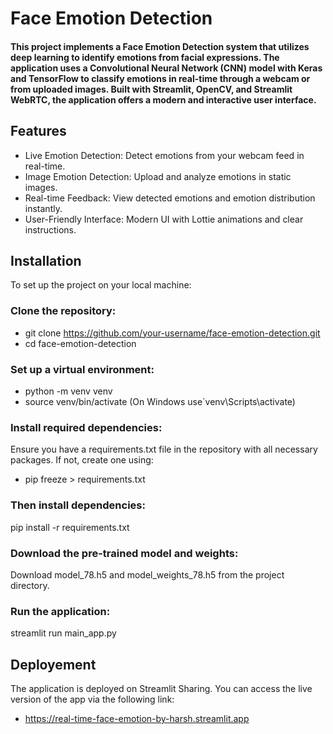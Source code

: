 
# Face Emotion Detection




#### This project implements a Face Emotion Detection system that utilizes deep learning to identify emotions from facial expressions. The application uses a Convolutional Neural Network (CNN) model with Keras and TensorFlow to classify emotions in real-time through a webcam or from uploaded images. Built with Streamlit, OpenCV, and Streamlit WebRTC, the application offers a modern and interactive user interface.
## Features

 - Live Emotion Detection: Detect emotions from your webcam feed in real-time.
 - Image Emotion Detection: Upload and analyze emotions in static images.
 - Real-time Feedback: View detected emotions and emotion distribution instantly.
 - User-Friendly Interface: Modern UI with Lottie animations and clear instructions.

## Installation

To set up the project on your local machine:

### Clone the repository:
- git clone https://github.com/your-username/face-emotion-detection.git
- cd face-emotion-detection

### Set up a virtual environment:
- python -m venv venv
- source venv/bin/activate (On Windows use`venv\Scripts\activate)

### Install required dependencies:
Ensure you have a requirements.txt file in the repository with all necessary packages. If not, create one using:
- pip freeze > requirements.txt

### Then install dependencies:
pip install -r requirements.txt

### Download the pre-trained model and weights:
Download model_78.h5 and model_weights_78.h5 from the project directory.

### Run the application:
streamlit run main_app.py
## Deployement
The application is deployed on Streamlit Sharing. You can access the live version of the app via the following link:
- https://real-time-face-emotion-by-harsh.streamlit.app 


